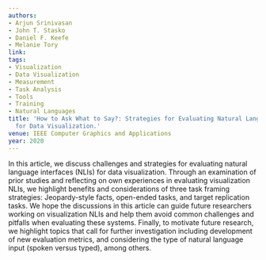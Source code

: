 ```yaml
---
authors:
- Arjun Srinivasan
- John T. Stasko
- Daniel F. Keefe
- Melanie Tory
link:
tags:
- Visualization
- Data Visualization
- Measurement
- Task Analysis
- Tools
- Training
- Natural Languages
title: 'How to Ask What to Say?: Strategies for Evaluating Natural Language Interfaces
  for Data Visualization.'
venue: IEEE Computer Graphics and Applications
year: 2020
---
```

In this article, we discuss challenges and strategies for evaluating natural language interfaces (NLIs) for data visualization. Through an examination of prior studies and reflecting on own experiences in evaluating visualization NLIs, we highlight benefits and considerations of three task framing strategies: Jeopardy-style facts, open-ended tasks, and target replication tasks. We hope the discussions in this article can guide future researchers working on visualization NLIs and help them avoid common challenges and pitfalls when evaluating these systems. Finally, to motivate future research, we highlight topics that call for further investigation including development of new evaluation metrics, and considering the type of natural language input (spoken versus typed), among others.
